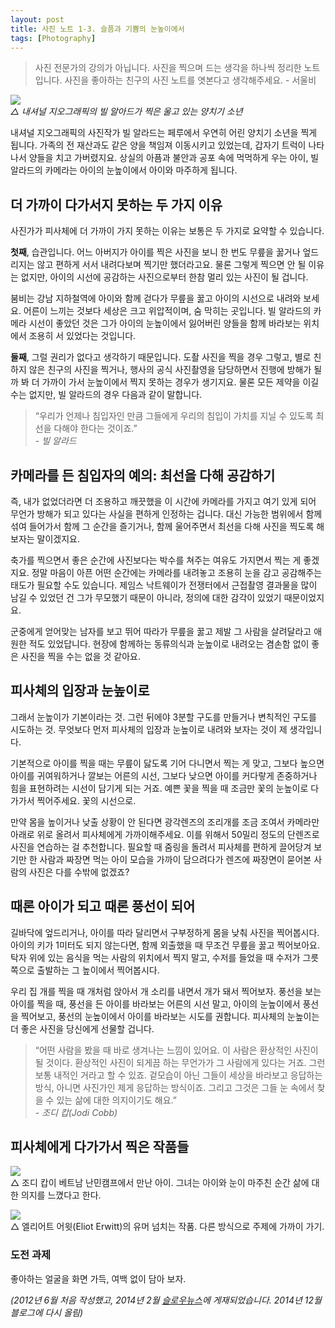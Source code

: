 ```yaml
---
layout: post
title: 사진 노트 1-3. 슬픔과 기쁨의 눈높이에서
tags: [Photography] 
---
```


> 사진 전문가의 강의가 아닙니다. 사진을 찍으며 드는 생각을 하나씩 정리한 노트입니다. 사진을 좋아하는 친구의 사진 노트를 엿본다고 생각해주세요. - 서울비

![](https://lh3.googleusercontent.com/-3S6ZxpmJzrA/VImc1Q8s5AI/AAAAAAABTOs/A_XDcEy-kg8/s0/a.jpg)   
*△ 내셔널 지오그래픽의 빌 알아드가 찍은 울고 있는 양치기 소년*

내셔널 지오그래픽의 사진작가 빌 알라드는 페루에서 우연히 어린 양치기 소년을 찍게 됩니다. 가족의 전 재산과도 같은 양을 책임져 이동시키고 있었는데, 갑자기 트럭이 나타나서 양들을 치고 가버렸지요. 상실의 아픔과 불안과 공포 속에 먹먹하게 우는 아이, 빌 알라드의 카메라는 아이의 눈높이에서 아이와 마주하게 됩니다.

## 더 가까이 다가서지 못하는 두 가지 이유

사진가가 피사체에 더 가까이 가지 못하는 이유는 보통은 두 가지로 요약할 수 있습니다.

**첫째**, 습관입니다. 어느 아버지가 아이를 찍은 사진을 보니 한 번도 무릎을 꿇거나 엎드리지는 않고 편하게 서서 내려다보며 찍기만 했더라고요. 물론 그렇게 찍으면 안 될 이유는 없지만, 아이의 시선에 공감하는 사진으로부터 한참 멀리 있는 사진이 될 겁니다.

붐비는 강남 지하철역에 아이와 함께 걷다가 무릎을 꿇고 아이의 시선으로 내려와 보세요. 어른이 느끼는 것보다 세상은 크고 위압적이며, 숨 막히는 곳입니다. 빌 알라드의 카메라 시선이 좋았던 것은 그가 아이의 눈높이에서 잃어버린 양들을 함께 바라보는 위치에서 조용히 서 있었다는 것입니다.

**둘째**, 그럴 권리가 없다고 생각하기 때문입니다. 도촬 사진을 찍을 경우 그렇고, 별로 친하지 않은 친구의 사진을 찍거나, 행사의 공식 사진촬영을 담당하면서 진행에 방해가 될까 봐 더 가까이 가서 눈높이에서 찍지 못하는 경우가 생기지요. 물론 모든 제약을 이길 수는 없지만, 빌 알라드의 경우 다음과 같이 말합니다.

> “우리가 언제나 침입자인 만큼 그들에게 우리의 침입이 가치를 지닐 수 있도록 최선을 다해야 한다는 것이죠.”   
*\- 빌 알라드*

## 카메라를 든 침입자의 예의: 최선을 다해 공감하기

즉, 내가 없었더라면 더 조용하고 깨끗했을 이 시간에 카메라를 가지고 여기 있게 되어 무언가 방해가 되고 있다는 사실을 편하게 인정하는 겁니다. 대신 가능한 범위에서 함께 섞여 들어가서 함께 그 순간을 즐기거나, 함께 울어주면서 최선을 다해 사진을 찍도록 해보자는 말이겠지요.

축가를 찍으면서 좋은 순간에 사진보다는 박수를 쳐주는 여유도 가지면서 찍는 게 좋겠지요. 정말 마음이 아픈 어떤 순간에는 카메라를 내려놓고 조용히 눈을 감고 공감해주는 태도가 필요할 수도 있습니다. 제임스 낙트웨이가 전쟁터에서 근접촬영 결과물을 많이 남길 수 있었던 건 그가 무모했기 때문이 아니라, 정의에 대한 감각이 있었기 때문이었지요.

군중에게 얻어맞는 남자를 보고 뛰어 따라가 무릎을 꿇고 제발 그 사람을 살려달라고 애원한 적도 있었답니다. 현장에 함께하는 동류의식과 눈높이로 내려오는 겸손함 없이 좋은 사진을 찍을 수는 없을 것 같아요.

## 피사체의 입장과 눈높이로

그래서 눈높이가 기본이라는 것. 그런 뒤에야 3분할 구도를 만들거나 변칙적인 구도를 시도하는 것. 무엇보다 먼저 피사체의 입장과 눈높이로 내려와 보자는 것이 제 생각입니다.

기본적으로 아이를 찍을 때는 무릎이 닳도록 기어 다니면서 찍는 게 맞고, 그보다 높으면 아이를 귀여워하거나 깔보는 어른의 시선, 그보다 낮으면 아이를 커다랗게 존중하거나 힘을 표현하려는 시선이 담기게 되는 거죠. 예쁜 꽃을 찍을 때 조금만 꽃의 눈높이로 다가가서 찍어주세요. 꽃의 시선으로.

만약 몸을 높이거나 낮출 상황이 안 된다면 광각렌즈의 조리개를 조금 조여서 카메라만 아래로 위로 올려서 피사체에게 가까이해주세요. 이를 위해서 50밀리 정도의 단렌즈로 사진을 연습하는 걸 추천합니다. 필요할 때 줌링을 돌려서 피사체를 편하게 끌어당겨 보기만 한 사람과 짜장면 먹는 아이 모습을 가까이 담으려다가 렌즈에 짜장면이 묻어본 사람의 사진은 다를 수밖에 없겠죠?

## 때론 아이가 되고 때론 풍선이 되어

길바닥에 엎드리거나, 아이를 따라 달리면서 구부정하게 몸을 낮춰 사진을 찍어봅시다. 아이의 키가 1미터도 되지 않는다면, 함께 외출했을 때 무조건 무릎을 꿇고 찍어보아요. 탁자 위에 있는 음식을 먹는 사람의 위치에서 찍지 말고, 수저를 들었을 때 수저가 그릇 쪽으로 출발하는 그 높이에서 찍어봅시다.

우리 집 개를 찍을 때 개처럼 앉아서 개 소리를 내면서 개가 돼서 찍어보자. 풍선을 보는 아이를 찍을 때, 풍선을 든 아이를 바라보는 어른의 시선 말고, 아이의 눈높이에서 풍선을 찍어보고, 풍선의 눈높이에서 아이를 바라보는 시도를 권합니다. 피사체의 눈높이는 더 좋은 사진을 당신에게 선물할 겁니다.

> “어떤 사람을 봤을 때 바로 생겨나는 느낌이 있어요. 이 사람은 환상적인 사진이 될 것이다. 환상적인 사진이 되게끔 하는 무언가가 그 사람에게 있다는 거죠. 그런 보통 내적인 거라고 할 수 있죠. 겉모습이 아닌 그들이 세상을 바라보고 응답하는 방식, 아니면 사진가인 제게 응답하는 방식이죠. 그리고 그것은 그들 눈 속에서 찾을 수 있는 삶에 대한 의지이기도 해요.”    
*\- 조디 캅(Jodi Cobb)*

## 피사체에게 다가가서 찍은 작품들


![](https://lh4.googleusercontent.com/-OK-bo5yOs-8/VImdZWl939I/AAAAAAABTO0/MY5WFYmQH5E/s0/bb.jpg)   
△ 조디 캅이 베트남 난민캠프에서 만난 아이. 그녀는 아이와 눈이 마주친 순간 삶에 대한 의지를 느꼈다고 한다.

![](https://lh5.googleusercontent.com/-aE80oc5G4_M/VImdgVrGNCI/AAAAAAABTO8/n-hDuR8AfBQ/s0/ccc.jpg)   
△ 엘리어트 어윗(Eliot Erwitt)의 유머 넘치는 작품. 다른 방식으로 주제에 가까이 가기.

###  도전 과제

좋아하는 얼굴을 화면 가득, 여백 없이 담아 보자.



*(2012년 6월 처음 작성했고, 2014년 2월 [슬로우뉴스](http://slownews.kr/18993)에 게재되었습니다. 2014년 12월 블로그에 다시 올림)*
